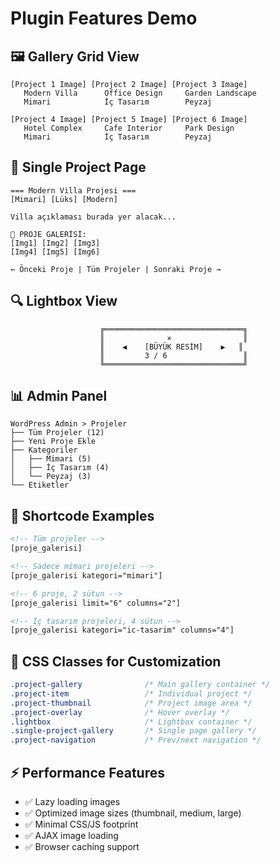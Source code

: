 # Plugin Features Demo

## 🖼️ Gallery Grid View
```
[Project 1 Image] [Project 2 Image] [Project 3 Image]
   Modern Villa      Office Design     Garden Landscape
   Mimari            İç Tasarım        Peyzaj

[Project 4 Image] [Project 5 Image] [Project 6 Image]
   Hotel Complex     Cafe Interior     Park Design
   Mimari            İç Tasarım        Peyzaj
```

## 📱 Single Project Page
```
=== Modern Villa Projesi ===
[Mimari] [Lüks] [Modern]

Villa açıklaması burada yer alacak...

📸 PROJE GALERİSİ:
[Img1] [Img2] [Img3]
[Img4] [Img5] [Img6]

← Önceki Proje | Tüm Projeler | Sonraki Proje →
```

## 🔍 Lightbox View
```
                    ╔═══════════════════════════════╗
                    ║              ×                ║
                    ║    ◀    [BÜYÜK RESİM]    ▶   ║
                    ║         3 / 6                 ║
                    ╚═══════════════════════════════╝
```

## 📊 Admin Panel
```
WordPress Admin > Projeler
├── Tüm Projeler (12)
├── Yeni Proje Ekle
├── Kategoriler
│   ├── Mimari (5)
│   ├── İç Tasarım (4)
│   └── Peyzaj (3)
└── Etiketler
```

## 📝 Shortcode Examples
```html
<!-- Tüm projeler -->
[proje_galerisi]

<!-- Sadece mimari projeleri -->
[proje_galerisi kategori="mimari"]

<!-- 6 proje, 2 sütun -->
[proje_galerisi limit="6" columns="2"]

<!-- İç tasarım projeleri, 4 sütun -->
[proje_galerisi kategori="ic-tasarim" columns="4"]
```

## 🎨 CSS Classes for Customization
```css
.project-gallery              /* Main gallery container */
.project-item                 /* Individual project */
.project-thumbnail            /* Project image area */
.project-overlay              /* Hover overlay */
.lightbox                     /* Lightbox container */
.single-project-gallery       /* Single page gallery */
.project-navigation           /* Prev/next navigation */
```

## ⚡ Performance Features
- ✅ Lazy loading images
- ✅ Optimized image sizes (thumbnail, medium, large)
- ✅ Minimal CSS/JS footprint
- ✅ AJAX image loading
- ✅ Browser caching support